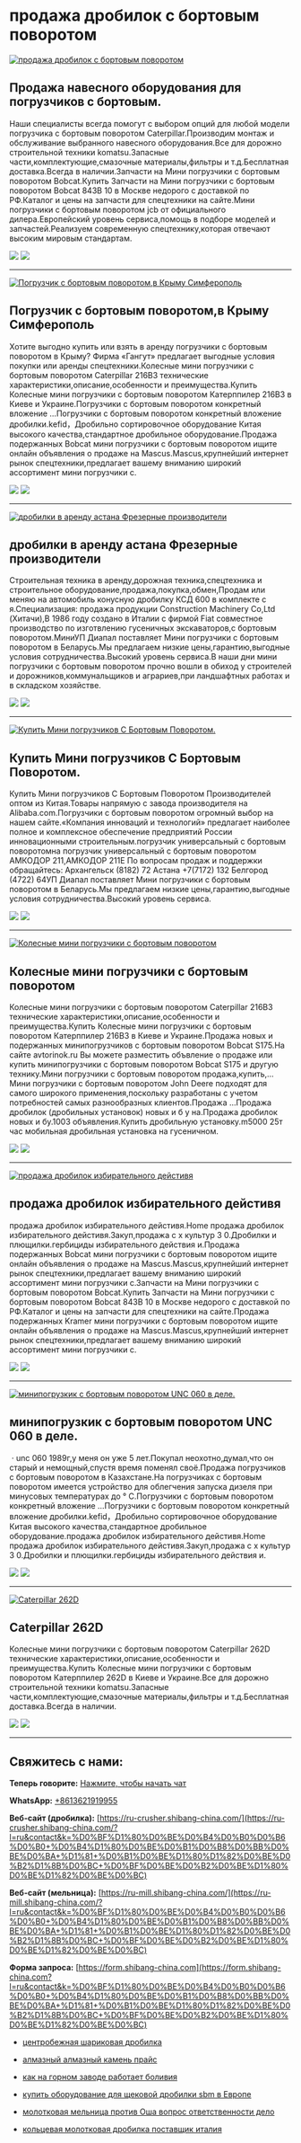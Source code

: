 # продажа дробилок с бортовым поворотом

<a href="https://swt.shibang-china.com/?l=ru&img&k=%D0%BF%D1%80%D0%BE%D0%B4%D0%B0%D0%B6%D0%B0+%D0%B4%D1%80%D0%BE%D0%B1%D0%B8%D0%BB%D0%BE%D0%BA+%D1%81+%D0%B1%D0%BE%D1%80%D1%82%D0%BE%D0%B2%D1%8B%D0%BC+%D0%BF%D0%BE%D0%B2%D0%BE%D1%80%D0%BE%D1%82%D0%BE%D0%BC" target="_blank">![продажа дробилок с бортовым поворотом](http://static.shibang-china.com/all-800x300/1229.jpg)</a>

## Продажа навесного оборудования для погрузчиков с бортовым.
Наши специалисты всегда помогут с выбором опций для любой модели погрузчика с бортовым поворотом Caterpillar.Производим монтаж и обслуживание выбранного навесного оборудования.Все для дорожно строительной техники komatsu.Запасные части,комплектующие,смазочные материалы,фильтры и т.д.Бесплатная доставка.Всегда в наличии.Запчасти на Мини погрузчики с бортовым поворотом Bobcat.Купить Запчасти на Мини погрузчики с бортовым поворотом Bobcat 843B 10 в Москве недорого с доставкой по РФ.Каталог и цены на запчасти для спецтехники на сайте.Мини погрузчики с бортовым поворотом jcb от официального дилера.Европейский уровень сервиса,помощь в подборе моделей и запчастей.Реализуем современную спецтехнику,которая отвечают высоким мировым стандартам.


<a href="https://whatsapp.shibangsoft.com/WhatsApp.php" target="_blank" title="WhatsApp">![](http://static.shibang-china.com/icon/whatsapp.png)</a> <a href="https://swt.shibang-china.com/?l=ru&icon&k=%D0%BF%D1%80%D0%BE%D0%B4%D0%B0%D0%B6%D0%B0+%D0%B4%D1%80%D0%BE%D0%B1%D0%B8%D0%BB%D0%BE%D0%BA+%D1%81+%D0%B1%D0%BE%D1%80%D1%82%D0%BE%D0%B2%D1%8B%D0%BC+%D0%BF%D0%BE%D0%B2%D0%BE%D1%80%D0%BE%D1%82%D0%BE%D0%BC" target="_blank">![](http://static.shibang-china.com/icon/chat-ru.png)</a>

---

<a href="https://swt.shibang-china.com/?l=ru&img&k=%D0%BF%D1%80%D0%BE%D0%B4%D0%B0%D0%B6%D0%B0+%D0%B4%D1%80%D0%BE%D0%B1%D0%B8%D0%BB%D0%BE%D0%BA+%D1%81+%D0%B1%D0%BE%D1%80%D1%82%D0%BE%D0%B2%D1%8B%D0%BC+%D0%BF%D0%BE%D0%B2%D0%BE%D1%80%D0%BE%D1%82%D0%BE%D0%BC" target="_blank">![Погрузчик с бортовым поворотом,в Крыму Симферополь](http://static.shibang-china.com/all-800x300/167.jpg)</a>

## Погрузчик с бортовым поворотом,в Крыму Симферополь
Хотите выгодно купить или взять в аренду погрузчики с бортовым поворотом в Крыму? Фирма &#171;Гангут&#187; предлагает выгодные условия покупки или аренды спецтехники.Колесные мини погрузчики с бортовым поворотом Caterpillar 216B3 технические характеристики,описание,особенности и преимущества.Купить Колесные мини погрузчики с бортовым поворотом Катерппилер 216B3 в Киеве и Украине.Погрузчики с бортовым поворотом конкретный вложение …Погрузчики с бортовым поворотом конкретный вложение дробилки.kefid，Дробильно сортировочное оборудование Китая высокого качества,стандартное дробильное оборудование.Продажа подержанных Bobcat мини погрузчики с бортовым поворотом ищите онлайн объявления о продаже на Mascus.Mascus,крупнейший интернет рынок спецтехники,предлагает вашему вниманию широкий ассортимент мини погрузчики с.


<a href="https://whatsapp.shibangsoft.com/WhatsApp.php" target="_blank" title="WhatsApp">![](http://static.shibang-china.com/icon/whatsapp.png)</a> <a href="https://swt.shibang-china.com/?l=ru&icon&k=%D0%BF%D1%80%D0%BE%D0%B4%D0%B0%D0%B6%D0%B0+%D0%B4%D1%80%D0%BE%D0%B1%D0%B8%D0%BB%D0%BE%D0%BA+%D1%81+%D0%B1%D0%BE%D1%80%D1%82%D0%BE%D0%B2%D1%8B%D0%BC+%D0%BF%D0%BE%D0%B2%D0%BE%D1%80%D0%BE%D1%82%D0%BE%D0%BC" target="_blank">![](http://static.shibang-china.com/icon/chat-ru.png)</a>

---

<a href="https://swt.shibang-china.com/?l=ru&img&k=%D0%BF%D1%80%D0%BE%D0%B4%D0%B0%D0%B6%D0%B0+%D0%B4%D1%80%D0%BE%D0%B1%D0%B8%D0%BB%D0%BE%D0%BA+%D1%81+%D0%B1%D0%BE%D1%80%D1%82%D0%BE%D0%B2%D1%8B%D0%BC+%D0%BF%D0%BE%D0%B2%D0%BE%D1%80%D0%BE%D1%82%D0%BE%D0%BC" target="_blank">![дробилки в аренду астана Фрезерные производители](http://static.shibang-china.com/all-800x300/599.jpg)</a>

## дробилки в аренду астана Фрезерные производители
Строительная техника в аренду,дорожная техника,спецтехника и строительное оборудование,продажа,покупка,обмен,Продам или меняю на автомобиль конусную дробилку КСД 600 в комплекте с я.Специализация: продажа продукции Construction Machinery Co,Ltd (Хитачи),В 1986 году создано в Италии с фирмой Fiat совместное производство по изготвлению гусеничных экскаваторов,с бортовым поворотом.МиниУП Диапал поставляет Мини погрузчики с бортовым поворотом в Беларусь.Мы предлагаем низкие цены,гарантию,выгодные условия сотрудничества.Высокий уровень сервиса.В наши дни мини погрузчики с бортовым поворотом прочно вошли в обиход у строителей и дорожников,коммунальщиков и аграриев,при ландшафтных работах и в складском хозяйстве.


<a href="https://whatsapp.shibangsoft.com/WhatsApp.php" target="_blank" title="WhatsApp">![](http://static.shibang-china.com/icon/whatsapp.png)</a> <a href="https://swt.shibang-china.com/?l=ru&icon&k=%D0%BF%D1%80%D0%BE%D0%B4%D0%B0%D0%B6%D0%B0+%D0%B4%D1%80%D0%BE%D0%B1%D0%B8%D0%BB%D0%BE%D0%BA+%D1%81+%D0%B1%D0%BE%D1%80%D1%82%D0%BE%D0%B2%D1%8B%D0%BC+%D0%BF%D0%BE%D0%B2%D0%BE%D1%80%D0%BE%D1%82%D0%BE%D0%BC" target="_blank">![](http://static.shibang-china.com/icon/chat-ru.png)</a>

---

<a href="https://swt.shibang-china.com/?l=ru&img&k=%D0%BF%D1%80%D0%BE%D0%B4%D0%B0%D0%B6%D0%B0+%D0%B4%D1%80%D0%BE%D0%B1%D0%B8%D0%BB%D0%BE%D0%BA+%D1%81+%D0%B1%D0%BE%D1%80%D1%82%D0%BE%D0%B2%D1%8B%D0%BC+%D0%BF%D0%BE%D0%B2%D0%BE%D1%80%D0%BE%D1%82%D0%BE%D0%BC" target="_blank">![Купить Мини погрузчиков С Бортовым Поворотом.](http://static.shibang-china.com/all-800x300/55.jpg)</a>

## Купить Мини погрузчиков С Бортовым Поворотом.
Купить Мини погрузчиков С Бортовым Поворотом Производителей оптом из Китая.Товары напрямую с завода производителя на Alibaba.com.Погрузчики с бортовым поворотом огромный выбор на нашем сайте.&#171;Компания инноваций и технологий&#187; предлагает наиболее полное и комплексное обеспечение предприятий России инновационными строительным.погрузчик универсальный с бортовым поворотомна погрузчик универсальный с бортовым поворотом АМКОДОР 211,АМКОДОР 211Е По вопросам продаж и поддержки обращайтесь: Архангельск (8182) 72 Астана +7(7172) 132 Белгород (4722) 64УП Диапал поставляет Мини погрузчики с бортовым поворотом в Беларусь.Мы предлагаем низкие цены,гарантию,выгодные условия сотрудничества.Высокий уровень сервиса.


<a href="https://whatsapp.shibangsoft.com/WhatsApp.php" target="_blank" title="WhatsApp">![](http://static.shibang-china.com/icon/whatsapp.png)</a> <a href="https://swt.shibang-china.com/?l=ru&icon&k=%D0%BF%D1%80%D0%BE%D0%B4%D0%B0%D0%B6%D0%B0+%D0%B4%D1%80%D0%BE%D0%B1%D0%B8%D0%BB%D0%BE%D0%BA+%D1%81+%D0%B1%D0%BE%D1%80%D1%82%D0%BE%D0%B2%D1%8B%D0%BC+%D0%BF%D0%BE%D0%B2%D0%BE%D1%80%D0%BE%D1%82%D0%BE%D0%BC" target="_blank">![](http://static.shibang-china.com/icon/chat-ru.png)</a>

---

<a href="https://swt.shibang-china.com/?l=ru&img&k=%D0%BF%D1%80%D0%BE%D0%B4%D0%B0%D0%B6%D0%B0+%D0%B4%D1%80%D0%BE%D0%B1%D0%B8%D0%BB%D0%BE%D0%BA+%D1%81+%D0%B1%D0%BE%D1%80%D1%82%D0%BE%D0%B2%D1%8B%D0%BC+%D0%BF%D0%BE%D0%B2%D0%BE%D1%80%D0%BE%D1%82%D0%BE%D0%BC" target="_blank">![Колесные мини погрузчики с бортовым поворотом](http://static.shibang-china.com/all-800x300/371.jpg)</a>

## Колесные мини погрузчики с бортовым поворотом
Колесные мини погрузчики с бортовым поворотом Caterpillar 216B3 технические характеристики,описание,особенности и преимущества.Купить Колесные мини погрузчики с бортовым поворотом Катерппилер 216B3 в Киеве и Украине.Продажа новых и подержанных минипогрузчиков с бортовым поворотом Bobcat S175.На сайте avtorinok.ru Вы можете разместить объвление о продаже или купить минипогрузчики с бортовым поворотом Bobcat S175 и другую технику.Мини погрузчики с бортовым поворотом продажа,купить,…Мини погрузчики с бортовым поворотом John Deere подходят для самого широкого применения,поскольку разработаны с учетом потребностей самых разнообразных клиентов.Продажа …Продажа дробилок (дробильных установок) новых и б у на.Продажа дробилок новых и бу.1003 объявления.Купить дробильную установку.m5000 25т час мобильная дробильная установка на гусеничном.


<a href="https://whatsapp.shibangsoft.com/WhatsApp.php" target="_blank" title="WhatsApp">![](http://static.shibang-china.com/icon/whatsapp.png)</a> <a href="https://swt.shibang-china.com/?l=ru&icon&k=%D0%BF%D1%80%D0%BE%D0%B4%D0%B0%D0%B6%D0%B0+%D0%B4%D1%80%D0%BE%D0%B1%D0%B8%D0%BB%D0%BE%D0%BA+%D1%81+%D0%B1%D0%BE%D1%80%D1%82%D0%BE%D0%B2%D1%8B%D0%BC+%D0%BF%D0%BE%D0%B2%D0%BE%D1%80%D0%BE%D1%82%D0%BE%D0%BC" target="_blank">![](http://static.shibang-china.com/icon/chat-ru.png)</a>

---

<a href="https://swt.shibang-china.com/?l=ru&img&k=%D0%BF%D1%80%D0%BE%D0%B4%D0%B0%D0%B6%D0%B0+%D0%B4%D1%80%D0%BE%D0%B1%D0%B8%D0%BB%D0%BE%D0%BA+%D1%81+%D0%B1%D0%BE%D1%80%D1%82%D0%BE%D0%B2%D1%8B%D0%BC+%D0%BF%D0%BE%D0%B2%D0%BE%D1%80%D0%BE%D1%82%D0%BE%D0%BC" target="_blank">![продажа дробилок избирательного дейстивя](http://static.shibang-china.com/all-800x300/973.jpg)</a>

## продажа дробилок избирательного дейстивя
продажа дробилок избирательного дейстивя.Home продажа дробилок избирательного дейстивя.Закуп,продажа с х культур 3 0.Дробилки и плющилки.гербициды избирательного действия и.Продажа подержанных Bobcat мини погрузчики с бортовым поворотом ищите онлайн объявления о продаже на Mascus.Mascus,крупнейший интернет рынок спецтехники,предлагает вашему вниманию широкий ассортимент мини погрузчики с.Запчасти на Мини погрузчики с бортовым поворотом Bobcat.Купить Запчасти на Мини погрузчики с бортовым поворотом Bobcat 843B 10 в Москве недорого с доставкой по РФ.Каталог и цены на запчасти для спецтехники на сайте.Продажа подержанных Kramer мини погрузчики с бортовым поворотом ищите онлайн объявления о продаже на Mascus.Mascus,крупнейший интернет рынок спецтехники,предлагает вашему вниманию широкий ассортимент мини погрузчики с.


<a href="https://whatsapp.shibangsoft.com/WhatsApp.php" target="_blank" title="WhatsApp">![](http://static.shibang-china.com/icon/whatsapp.png)</a> <a href="https://swt.shibang-china.com/?l=ru&icon&k=%D0%BF%D1%80%D0%BE%D0%B4%D0%B0%D0%B6%D0%B0+%D0%B4%D1%80%D0%BE%D0%B1%D0%B8%D0%BB%D0%BE%D0%BA+%D1%81+%D0%B1%D0%BE%D1%80%D1%82%D0%BE%D0%B2%D1%8B%D0%BC+%D0%BF%D0%BE%D0%B2%D0%BE%D1%80%D0%BE%D1%82%D0%BE%D0%BC" target="_blank">![](http://static.shibang-china.com/icon/chat-ru.png)</a>

---

<a href="https://swt.shibang-china.com/?l=ru&img&k=%D0%BF%D1%80%D0%BE%D0%B4%D0%B0%D0%B6%D0%B0+%D0%B4%D1%80%D0%BE%D0%B1%D0%B8%D0%BB%D0%BE%D0%BA+%D1%81+%D0%B1%D0%BE%D1%80%D1%82%D0%BE%D0%B2%D1%8B%D0%BC+%D0%BF%D0%BE%D0%B2%D0%BE%D1%80%D0%BE%D1%82%D0%BE%D0%BC" target="_blank">![минипогрузкик с бортовым поворотом UNC 060 в деле.](http://static.shibang-china.com/all-800x300/771.jpg)</a>

## минипогрузкик с бортовым поворотом UNC 060 в деле.
&nbsp;&#0183;&#32;unc 060 1989г,у меня он уже 5 лет.Покупал неохотно,думал,что он старый и немощный,спустя время поменял своё.Продажа погрузчиков с бортовым поворотом в Казахстане.На погрузчиках с бортовым поворотом имеется устройство для облегчения запуска дизеля при минусовых температурах до &#176; С.Погрузчики с бортовым поворотом конкретный вложение …Погрузчики с бортовым поворотом конкретный вложение дробилки.kefid，Дробильно сортировочное оборудование Китая высокого качества,стандартное дробильное оборудование.продажа дробилок избирательного дейстивя.Home продажа дробилок избирательного дейстивя.Закуп,продажа с х культур 3 0.Дробилки и плющилки.гербициды избирательного действия и.


<a href="https://whatsapp.shibangsoft.com/WhatsApp.php" target="_blank" title="WhatsApp">![](http://static.shibang-china.com/icon/whatsapp.png)</a> <a href="https://swt.shibang-china.com/?l=ru&icon&k=%D0%BF%D1%80%D0%BE%D0%B4%D0%B0%D0%B6%D0%B0+%D0%B4%D1%80%D0%BE%D0%B1%D0%B8%D0%BB%D0%BE%D0%BA+%D1%81+%D0%B1%D0%BE%D1%80%D1%82%D0%BE%D0%B2%D1%8B%D0%BC+%D0%BF%D0%BE%D0%B2%D0%BE%D1%80%D0%BE%D1%82%D0%BE%D0%BC" target="_blank">![](http://static.shibang-china.com/icon/chat-ru.png)</a>

---

<a href="https://swt.shibang-china.com/?l=ru&img&k=%D0%BF%D1%80%D0%BE%D0%B4%D0%B0%D0%B6%D0%B0+%D0%B4%D1%80%D0%BE%D0%B1%D0%B8%D0%BB%D0%BE%D0%BA+%D1%81+%D0%B1%D0%BE%D1%80%D1%82%D0%BE%D0%B2%D1%8B%D0%BC+%D0%BF%D0%BE%D0%B2%D0%BE%D1%80%D0%BE%D1%82%D0%BE%D0%BC" target="_blank">![Caterpillar 262D](http://static.shibang-china.com/all-800x300/1100.jpg)</a>

## Caterpillar 262D
Колесные мини погрузчики с бортовым поворотом Caterpillar 262D технические характеристики,описание,особенности и преимущества.Купить Колесные мини погрузчики с бортовым поворотом Катерппилер 262D в Киеве и Украине.Все для дорожно строительной техники komatsu.Запасные части,комплектующие,смазочные материалы,фильтры и т.д.Бесплатная доставка.Всегда в наличии.

<a href="https://whatsapp.shibangsoft.com/WhatsApp.php" target="_blank" title="WhatsApp">![](http://static.shibang-china.com/icon/whatsapp.png)</a> <a href="https://swt.shibang-china.com/?l=ru&icon&k=%D0%BF%D1%80%D0%BE%D0%B4%D0%B0%D0%B6%D0%B0+%D0%B4%D1%80%D0%BE%D0%B1%D0%B8%D0%BB%D0%BE%D0%BA+%D1%81+%D0%B1%D0%BE%D1%80%D1%82%D0%BE%D0%B2%D1%8B%D0%BC+%D0%BF%D0%BE%D0%B2%D0%BE%D1%80%D0%BE%D1%82%D0%BE%D0%BC" target="_blank">![](http://static.shibang-china.com/icon/chat-ru.png)</a>

---
## Свяжитесь с нами:

**Теперь говорите:** [Нажмите, чтобы начать чат](https://swt.shibang-china.com?l=ru&contact&k=%D0%BF%D1%80%D0%BE%D0%B4%D0%B0%D0%B6%D0%B0+%D0%B4%D1%80%D0%BE%D0%B1%D0%B8%D0%BB%D0%BE%D0%BA+%D1%81+%D0%B1%D0%BE%D1%80%D1%82%D0%BE%D0%B2%D1%8B%D0%BC+%D0%BF%D0%BE%D0%B2%D0%BE%D1%80%D0%BE%D1%82%D0%BE%D0%BC)

**WhatsApp:**  [+8613621919955](https://whatsapp.shibangsoft.com/WhatsApp.php)

**Веб-сайт (дробилка):** [https://ru-crusher.shibang-china.com/](https://ru-crusher.shibang-china.com/?l=ru&contact&k=%D0%BF%D1%80%D0%BE%D0%B4%D0%B0%D0%B6%D0%B0+%D0%B4%D1%80%D0%BE%D0%B1%D0%B8%D0%BB%D0%BE%D0%BA+%D1%81+%D0%B1%D0%BE%D1%80%D1%82%D0%BE%D0%B2%D1%8B%D0%BC+%D0%BF%D0%BE%D0%B2%D0%BE%D1%80%D0%BE%D1%82%D0%BE%D0%BC)

**Веб-сайт (мельница):** [https://ru-mill.shibang-china.com/](https://ru-mill.shibang-china.com/?l=ru&contact&k=%D0%BF%D1%80%D0%BE%D0%B4%D0%B0%D0%B6%D0%B0+%D0%B4%D1%80%D0%BE%D0%B1%D0%B8%D0%BB%D0%BE%D0%BA+%D1%81+%D0%B1%D0%BE%D1%80%D1%82%D0%BE%D0%B2%D1%8B%D0%BC+%D0%BF%D0%BE%D0%B2%D0%BE%D1%80%D0%BE%D1%82%D0%BE%D0%BC)

**Форма запроса:** [https://form.shibang-china.com](https://form.shibang-china.com?l=ru&contact&k=%D0%BF%D1%80%D0%BE%D0%B4%D0%B0%D0%B6%D0%B0+%D0%B4%D1%80%D0%BE%D0%B1%D0%B8%D0%BB%D0%BE%D0%BA+%D1%81+%D0%B1%D0%BE%D1%80%D1%82%D0%BE%D0%B2%D1%8B%D0%BC+%D0%BF%D0%BE%D0%B2%D0%BE%D1%80%D0%BE%D1%82%D0%BE%D0%BC)

* [центробежная шариковая дробилка](../132/%D1%86%D0%B5%D0%BD%D1%82%D1%80%D0%BE%D0%B1%D0%B5%D0%B6%D0%BD%D0%B0%D1%8F%20%D1%88%D0%B0%D1%80%D0%B8%D0%BA%D0%BE%D0%B2%D0%B0%D1%8F%20%D0%B4%D1%80%D0%BE%D0%B1%D0%B8%D0%BB%D0%BA%D0%B0.md)

* [алмазный алмазный камень прайс](../135/%D0%B0%D0%BB%D0%BC%D0%B0%D0%B7%D0%BD%D1%8B%D0%B9%20%D0%B0%D0%BB%D0%BC%D0%B0%D0%B7%D0%BD%D1%8B%D0%B9%20%D0%BA%D0%B0%D0%BC%D0%B5%D0%BD%D1%8C%20%D0%BF%D1%80%D0%B0%D0%B9%D1%81.md)

* [как на горном заводе работает боливия](../133/%D0%BA%D0%B0%D0%BA%20%D0%BD%D0%B0%20%D0%B3%D0%BE%D1%80%D0%BD%D0%BE%D0%BC%20%D0%B7%D0%B0%D0%B2%D0%BE%D0%B4%D0%B5%20%D1%80%D0%B0%D0%B1%D0%BE%D1%82%D0%B0%D0%B5%D1%82%20%D0%B1%D0%BE%D0%BB%D0%B8%D0%B2%D0%B8%D1%8F.md)

* [купить оборудование для щековой дробилки sbm в Европе](../133/%D0%BA%D1%83%D0%BF%D0%B8%D1%82%D1%8C%20%D0%BE%D0%B1%D0%BE%D1%80%D1%83%D0%B4%D0%BE%D0%B2%D0%B0%D0%BD%D0%B8%D0%B5%20%D0%B4%D0%BB%D1%8F%20%D1%89%D0%B5%D0%BA%D0%BE%D0%B2%D0%BE%D0%B9%20%D0%B4%D1%80%D0%BE%D0%B1%D0%B8%D0%BB%D0%BA%D0%B8%20sbm%20%D0%B2%20%D0%95%D0%B2%D1%80%D0%BE%D0%BF%D0%B5.md)

* [молотковая мельница против Оша вопрос ответственности дело](../131/%D0%BC%D0%BE%D0%BB%D0%BE%D1%82%D0%BA%D0%BE%D0%B2%D0%B0%D1%8F%20%D0%BC%D0%B5%D0%BB%D1%8C%D0%BD%D0%B8%D1%86%D0%B0%20%D0%BF%D1%80%D0%BE%D1%82%D0%B8%D0%B2%20%D0%9E%D1%88%D0%B0%20%D0%B2%D0%BE%D0%BF%D1%80%D0%BE%D1%81%20%D0%BE%D1%82%D0%B2%D0%B5%D1%82%D1%81%D1%82%D0%B2%D0%B5%D0%BD%D0%BD%D0%BE%D1%81%D1%82%D0%B8%20%D0%B4%D0%B5%D0%BB%D0%BE.md)

* [кольцевая молотковая дробилка поставщик италия](../131/%D0%BA%D0%BE%D0%BB%D1%8C%D1%86%D0%B5%D0%B2%D0%B0%D1%8F%20%D0%BC%D0%BE%D0%BB%D0%BE%D1%82%D0%BA%D0%BE%D0%B2%D0%B0%D1%8F%20%D0%B4%D1%80%D0%BE%D0%B1%D0%B8%D0%BB%D0%BA%D0%B0%20%D0%BF%D0%BE%D1%81%D1%82%D0%B0%D0%B2%D1%89%D0%B8%D0%BA%20%D0%B8%D1%82%D0%B0%D0%BB%D0%B8%D1%8F.md)